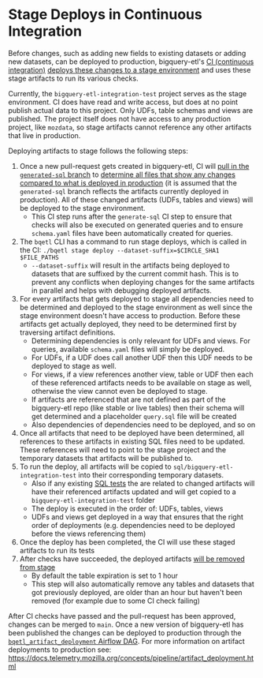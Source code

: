 # Stage Deploys in Continuous Integration

Before changes, such as adding new fields to existing datasets or adding new datasets, can be deployed to production, bigquery-etl's [CI (continuous integration)](https://github.com/mozilla/bigquery-etl/blob/main/.circleci/config.yml) [deploys these changes to a stage environment](https://github.com/mozilla/bigquery-etl/blob/06d7baa3678509abc42ab190c6f1beabc920001c/.circleci/config.yml#L353) and uses these stage artifacts to run its various checks. 

Currently, the `bigquery-etl-integration-test` project serves as the stage environment. CI does have read and write access, but does at no point publish actual data to this project. Only UDFs, table schemas and views are published. The project itself does not have access to any production project, like `mozdata`, so stage artifacts cannot reference any other artifacts that live in production.

Deploying artifacts to stage follows the following steps:
1. Once a new pull-request gets created in bigquery-etl, CI will [pull in the `generated-sql` branch](https://github.com/mozilla/bigquery-etl/blob/06d7baa3678509abc42ab190c6f1beabc920001c/.circleci/config.yml#L367-L372) to [determine all files that show any changes compared to what is deployed in production](https://github.com/mozilla/bigquery-etl/blob/06d7baa3678509abc42ab190c6f1beabc920001c/.circleci/config.yml#L373-L384) (it is assumed that the `generated-sql` branch reflects the artifacts currently deployed in production). All of these changed artifacts (UDFs, tables and views) will be deployed to the stage environment.
    * This CI step runs after the `generate-sql` CI step to ensure that checks will also be executed on generated queries and to ensure `schema.yaml` files have been automatically created for queries. 
2. The `bqetl` CLI has a command to run stage deploys, which is called in the CI: `./bqetl stage deploy --dataset-suffix=$CIRCLE_SHA1 $FILE_PATHS`
    * `--dataset-suffix` will result in the artifacts being deployed to datasets that are suffixed by the current commit hash. This is to prevent any conflicts when deploying changes for the same artifacts in parallel and helps with debugging deployed artifacts.
3. For every artifacts that gets deployed to stage all dependencies need to be determined and deployed to the stage environment as well since the stage environment doesn't have access to production. Before these artifacts get actually deployed, they need to be determined first by traversing artifact definitions.
    * Determining dependencies is only relevant for UDFs and views. For queries, available `schema.yaml` files will simply be deployed. 
    * For UDFs, if a UDF does call another UDF then this UDF needs to be deployed to stage as well.
    * For views, if a view references another view, table or UDF then each of these referenced artifacts needs to be available on stage as well, otherwise the view cannot even be deployed to stage.
    * If artifacts are referenced that are not defined as part of the bigquery-etl repo (like stable or live tables) then their schema will get determined and a placeholder `query.sql` file will be created
    * Also dependencies of dependencies need to be deployed, and so on
4. Once all artifacts that need to be deployed have been determined, all references to these artifacts in existing SQL files need to be updated. These references will need to point to the stage project and the temporary datasets that artifacts will be published to.
5. To run the deploy, all artifacts will be copied to `sql/bigquery-etl-integration-test` into their corresponding temporary datasets.
    * Also if any existing [SQL tests](https://github.com/mozilla/bigquery-etl/tree/main/tests/sql) the are related to changed artifacts will have their referenced artifacts updated and will get copied to a `bigquery-etl-integration-test` folder
    * The deploy is executed in the order of: UDFs, tables, views
    * UDFs and views get deployed in a way that ensures that the right order of deployments (e.g. dependencies need to be deployed before the views referencing them)
6. Once the deploy has been completed, the CI will use these staged artifacts to run its tests
7. After checks have succeeded, the deployed artifacts [will be removed from stage](https://github.com/mozilla/bigquery-etl/blob/69c0c1d5fca6d7a50455552c30a331751ef2442b/.circleci/config.yml#L577)
    * By default the table expiration is set to 1 hour
    * This step will also automatically remove any tables and datasets that got previously deployed, are older than an hour but haven't been removed (for example due to some CI check failing)

After CI checks have passed and the pull-request has been approved, changes can be merged to `main`. Once a new version of bigquery-etl has been published the changes can be deployed to production through the [`bqetl_artifact_deployment` Airflow DAG](https://workflow.telemetry.mozilla.org/dags/bqetl_artifact_deployment). For more information on artifact deployments to production see: https://docs.telemetry.mozilla.org/concepts/pipeline/artifact_deployment.html
